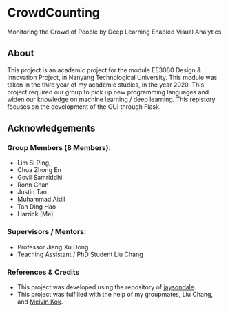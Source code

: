 # CrowdCounting
Monitoring the Crowd of People by Deep Learning Enabled Visual Analytics

## About
This project is an academic project for the module EE3080 Design & Innovation Project, in Nanyang Technological University. This module was taken in the third year of my academic studies, in the year 2020. This project required our group to pick up new programming languages and widen our knowledge on machine learning / deep learning. This repistory focuses on the development of the GUI through Flask.

## Acknowledgements
### Group Members (8 Members):
* Lim Si Ping, 
* Chua Zhong En
* Govil Samriddhi
* Ronn Chan
* Justin Tan
* Muhammad Aidil
* Tan Ding Hao
* Harrick (Me)

### Supervisors / Mentors:
* Professor Jiang Xu Dong
* Teaching Assistant / PhD Student Liu Chang

### References & Credits
* This project was developed using the repository of [jaysondale](https://github.com/jaysondale/Size.AI-Deployment).
* This project was fulfilled with the help of my groupmates, Liu Chang, and [Melvin Kok](https://github.com/melvinkokxw).

